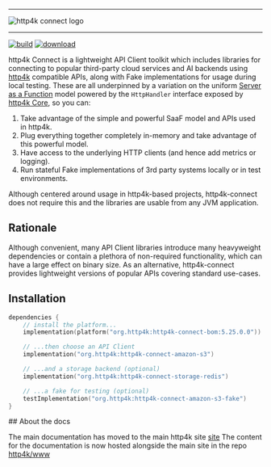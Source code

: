 <div class="github">
<hr/>
<picture>
  <source 
    srcset="https://connect.http4k.org/img/logo-intro.png" 
    media="(prefers-color-scheme: dark)">
  <img src="https://connect.http4k.org/img/logo-intro.png" alt="http4k connect logo">
</picture>
<hr/>

<a href="https://github.com/http4k/http4k-connect/actions?query=workflow%3A.github%2Fworkflows%2Fbuild.yaml"><img alt="build" src="https://github.com/http4k/http4k-connect/workflows/.github/workflows/build.yaml/badge.svg"></a>
<a href="https://mvnrepository.com/artifact/org.http4k"><img alt="download" src="https://img.shields.io/maven-central/v/org.http4k/http4k-connect-core"></a>
</div>

http4k Connect is a lightweight API Client toolkit which includes libraries for connecting to popular third-party cloud 
services and AI backends using [http4k](https://http4k.org) compatible APIs, along with Fake implementations for usage during local
testing. These are all underpinned by a variation on the
uniform [Server as a Function](https://monkey.org/~marius/funsrv.pdf) model powered by the `HttpHandler` interface
exposed by [http4k Core](https://www.http4k.org/ecosystem/http4k/), so you can:
 
1. Take advantage of the simple and powerful SaaF model and APIs used in http4k.
1. Plug everything together completely in-memory and take advantage of this powerful model.
1. Have access to the underlying HTTP clients (and hence add metrics or logging).
1. Run stateful Fake implementations of 3rd party systems locally or in test environments.

Although centered around usage in http4k-based projects, http4k-connect does not require this and the libraries are usable from any JVM application.

## Rationale
Although convenient, many API Client libraries introduce many heavyweight dependencies or contain a plethora of non-required functionality, which can have a large effect on binary size. As an alternative, http4k-connect provides lightweight versions of popular APIs covering standard use-cases.

## Installation
```kotlin
dependencies {
    // install the platform...
    implementation(platform("org.http4k:http4k-connect-bom:5.25.0.0"))

    // ...then choose an API Client
    implementation("org.http4k:http4k-connect-amazon-s3")

    // ...and a storage backend (optional)
    implementation("org.http4k:http4k-connect-storage-redis")

    // ...a fake for testing (optional)
    testImplementation("org.http4k:http4k-connect-amazon-s3-fake")
}
```

<div class="github">
## About the docs

The main documentation has moved to the main http4k site [site](https://www.http4k.org/ecosystem/connect/)
The content for the documentation is now hosted alongside the main site in the repo [http4k/www](https://github.com/http4k/www)
</div>
